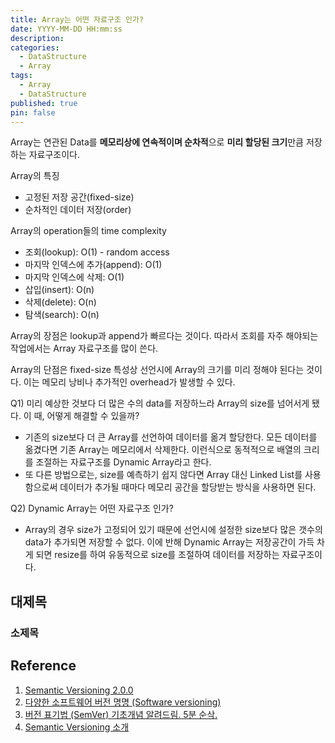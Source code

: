 ```yaml
---
title: Array는 어떤 자료구조 인가?
date: YYYY-MM-DD HH:mm:ss
description: 
categories:
  - DataStructure
  - Array
tags:
  - Array
  - DataStructure
published: true
pin: false
---
```


Array는 연관된 Data를 **메모리상에 연속적이며 순차적**으로 **미리 할당된 크기**만큼 저장하는 자료구조이다.

Array의 특징
- 고정된 저장 공간(fixed-size)
- 순차적인 데이터 저장(order)

Array의 operation들의 time complexity
- 조회(lookup): O(1) - random access
- 마지막 인덱스에 추가(append): O(1)
- 마지막 인덱스에 삭제: O(1)
- 삽입(insert): O(n)
- 삭제(delete): O(n)
- 탐색(search): O(n)

Array의 장점은 lookup과 append가 빠르다는 것이다. 따라서 조회를 자주 해야되는 작업에서는  Array 자료구조를 많이 쓴다.

Array의 단점은 fixed-size 특성상 선언시에 Array의 크기를 미리 정해야 된다는 것이다. 이는 메모리 낭비나 추가적인 overhead가 발생할 수 있다.


Q1) 미리 예상한 것보다 더 많은 수의 data를 저장하느라 Array의 size를 넘어서게 됐다. 이 때, 어떻게 해결할 수 있을까?
- 기존의 size보다 더 큰 Array를 선언하여 데이터를 옮겨 할당한다. 모든 데이터를 옮겼다면 기존 Array는 메모리에서 삭제한다. 이런식으로 동적적으로 배열의 크리를 조절하는 자료구조를 Dynamic Array라고 한다.
- 또 다른 방법으로는, size를 예측하기 쉽지 않다면 Array 대신 Linked List를 사용함으로써 데이터가 추가될 때마다 메모리 공간을 할당받는 방식을 사용하면 된다.

Q2) Dynamic Array는 어떤 자료구조 인가?
- Array의 경우 size가 고정되어 있기 때문에 선언시에 설정한 size보다 많은 갯수의 data가 추가되면 저장할 수 없다. 이에 반해 Dynamic Array는 저장공간이 가득 차게 되면 resize를 하여 유동적으로 size를 조절하여 데이터를 저장하는 자료구조이다.

## 대제목

### 소제목



## Reference
1.  [Semantic Versioning 2.0.0](https://semver.org/)
2.  [다양한 소프트웨어 버전 명명 (Software versioning)](https://blog.sonim1.com/243)
3.  [버전 표기법 (SemVer) 기초개념 알려드림. 5분 순삭.](https://www.youtube.com/watch?v=FPSZ9ao9cFo)
4.  [Semantic Versioning 소개](https://spoqa.github.io/2012/12/18/semantic-versioning.html)